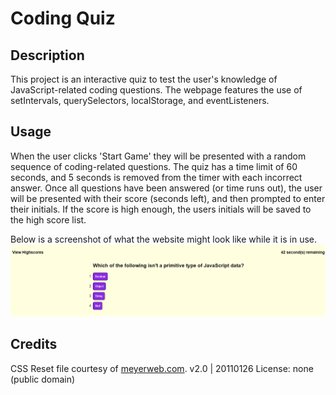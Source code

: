 # Coding Quiz

## Description

This project is an interactive quiz to test the user's knowledge of JavaScript-related coding questions. The webpage features the use of setIntervals, querySelectors, localStorage, and eventListeners.

## Usage

When the user clicks 'Start Game' they will be presented with a random sequence of coding-related questions. The quiz has a time limit of 60 seconds, and 5 seconds is removed from the timer with each incorrect answer. Once all questions have been answered (or time runs out), the user will be presented with their score (seconds left), and then prompted to enter their initials. If the score is high enough, the users initials will be saved to the high score list.

Below is a screenshot of what the website might look like while it is in use.
![Screenshot of the coding quiz in progress](./assets/images/screencap.png)


## Credits

CSS Reset file courtesy of [meyerweb.com](http://meyerweb.com/eric/tools/css/reset/ ). v2.0 | 20110126 License: none (public domain)